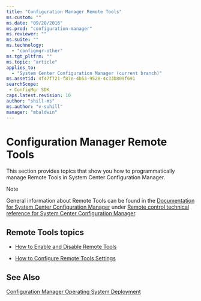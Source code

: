 ```yaml
---
title: "Configuration Manager Remote Tools"
ms.custom: ""
ms.date: "09/20/2016"
ms.prod: "configuration-manager"
ms.reviewer: ""
ms.suite: ""
ms.technology:
  - "configmgr-other"
ms.tgt_pltfrm: ""
ms.topic: "article"
applies_to:
  - "System Center Configuration Manager (current branch)"
ms.assetid: 4f47f721-f87e-4b53-9528-4c33b809f691searchScope: - ConfigMgr SDK
caps.latest.revision: 10
author: "shill-ms"
ms.author: "v-suhill"
manager: "mbaldwin"
---
```

# Configuration Manager Remote Tools
This section provides topics that show you how to programmatically manage Remote Tools in System Center Configuration Manager.  

> [!NOTE]
>  General information about Remote Tools can be found in the [Documentation for System Center Configuration Manager](https://technet.microsoft.com/en-us/library/mt346023.aspx) under [Remote control technical reference for System Center Configuration Manager](https://technet.microsoft.com/en-us/library/mt629360.aspx).  

## Remote Tools topics  

-   [How to Enable and Disable Remote Tools](../../../../develop/core/clients/remote-control/how-to-enable-and-disable-remote-tools.md)  

-   [How to Configure Remote Tools Settings](../../../../develop/core/clients/remote-control/how-to-configure-remote-tools-settings.md)  

## See Also  
 [Configuration Manager Operating System Deployment](../../../../develop/osd/operating-system-deployment.md)
